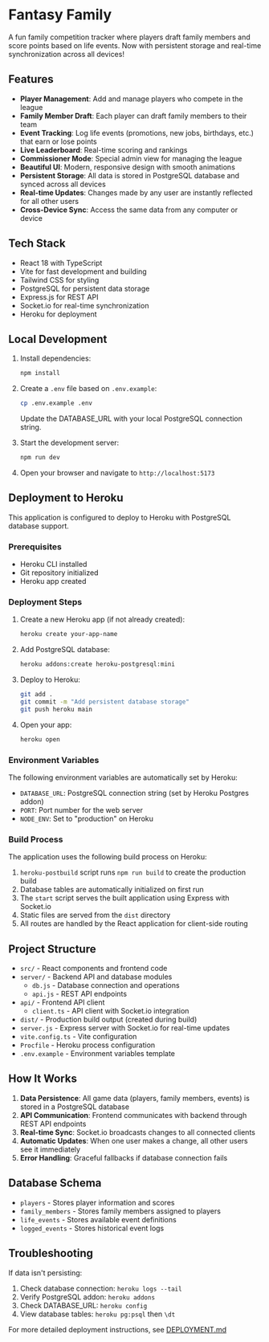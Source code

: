 # Fantasy Family

A fun family competition tracker where players draft family members and score points based on life events. Now with persistent storage and real-time synchronization across all devices!

## Features

- **Player Management**: Add and manage players who compete in the league
- **Family Member Draft**: Each player can draft family members to their team
- **Event Tracking**: Log life events (promotions, new jobs, birthdays, etc.) that earn or lose points
- **Live Leaderboard**: Real-time scoring and rankings
- **Commissioner Mode**: Special admin view for managing the league
- **Beautiful UI**: Modern, responsive design with smooth animations
- **Persistent Storage**: All data is stored in PostgreSQL database and synced across all devices
- **Real-time Updates**: Changes made by any user are instantly reflected for all other users
- **Cross-Device Sync**: Access the same data from any computer or device

## Tech Stack

- React 18 with TypeScript
- Vite for fast development and building
- Tailwind CSS for styling
- PostgreSQL for persistent data storage
- Express.js for REST API
- Socket.io for real-time synchronization
- Heroku for deployment

## Local Development

1. Install dependencies:
   ```bash
   npm install
   ```

2. Create a `.env` file based on `.env.example`:
   ```bash
   cp .env.example .env
   ```
   Update the DATABASE_URL with your local PostgreSQL connection string.

3. Start the development server:
   ```bash
   npm run dev
   ```

4. Open your browser and navigate to `http://localhost:5173`

## Deployment to Heroku

This application is configured to deploy to Heroku with PostgreSQL database support.

### Prerequisites
- Heroku CLI installed
- Git repository initialized
- Heroku app created

### Deployment Steps

1. Create a new Heroku app (if not already created):
   ```bash
   heroku create your-app-name
   ```

2. Add PostgreSQL database:
   ```bash
   heroku addons:create heroku-postgresql:mini
   ```

3. Deploy to Heroku:
   ```bash
   git add .
   git commit -m "Add persistent database storage"
   git push heroku main
   ```

4. Open your app:
   ```bash
   heroku open
   ```

### Environment Variables

The following environment variables are automatically set by Heroku:

- `DATABASE_URL`: PostgreSQL connection string (set by Heroku Postgres addon)
- `PORT`: Port number for the web server
- `NODE_ENV`: Set to "production" on Heroku

### Build Process

The application uses the following build process on Heroku:

1. `heroku-postbuild` script runs `npm run build` to create the production build
2. Database tables are automatically initialized on first run
3. The `start` script serves the built application using Express with Socket.io
4. Static files are served from the `dist` directory
5. All routes are handled by the React application for client-side routing

## Project Structure

- `src/` - React components and frontend code
- `server/` - Backend API and database modules
  - `db.js` - Database connection and operations
  - `api.js` - REST API endpoints
- `api/` - Frontend API client
  - `client.ts` - API client with Socket.io integration
- `dist/` - Production build output (created during build)
- `server.js` - Express server with Socket.io for real-time updates
- `vite.config.ts` - Vite configuration
- `Procfile` - Heroku process configuration
- `.env.example` - Environment variables template

## How It Works

1. **Data Persistence**: All game data (players, family members, events) is stored in a PostgreSQL database
2. **API Communication**: Frontend communicates with backend through REST API endpoints
3. **Real-time Sync**: Socket.io broadcasts changes to all connected clients
4. **Automatic Updates**: When one user makes a change, all other users see it immediately
5. **Error Handling**: Graceful fallbacks if database connection fails

## Database Schema

- `players` - Stores player information and scores
- `family_members` - Stores family members assigned to players
- `life_events` - Stores available event definitions
- `logged_events` - Stores historical event logs

## Troubleshooting

If data isn't persisting:
1. Check database connection: `heroku logs --tail`
2. Verify PostgreSQL addon: `heroku addons`
3. Check DATABASE_URL: `heroku config`
4. View database tables: `heroku pg:psql` then `\dt`

For more detailed deployment instructions, see [DEPLOYMENT.md](./DEPLOYMENT.md)